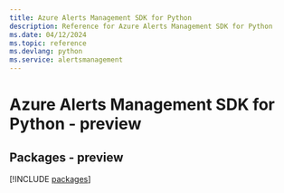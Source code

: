 ```yaml
---
title: Azure Alerts Management SDK for Python
description: Reference for Azure Alerts Management SDK for Python
ms.date: 04/12/2024
ms.topic: reference
ms.devlang: python
ms.service: alertsmanagement
---
```

# Azure Alerts Management SDK for Python - preview
## Packages - preview
[!INCLUDE [packages](alerts-management-index.md)]